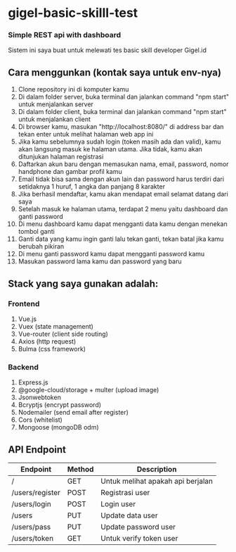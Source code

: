 # gigel-basic-skilll-test
### Simple REST api with dashboard

Sistem ini saya buat untuk melewati tes basic skill developer Gigel.id

## Cara menggunkan (kontak saya untuk env-nya)
1. Clone repository ini di komputer kamu
1. Di dalam folder server, buka terminal dan jalankan command "npm start" untuk menjalankan server
1. Di dalam folder client, buka terminal dan jalankan command "npm start" untuk menjalankan client
1. Di browser kamu, masukan "http://localhost:8080/" di address bar dan tekan enter untuk melihat halaman web app ini
1. Jika kamu sebelumnya sudah login (token masih ada dan valid), kamu akan langsung masuk ke halaman utama. Jika tidak, kamu akan ditunjukan halaman registrasi
1. Daftarkan akun baru dengan memasukan nama, email, password, nomor handphone dan gambar profil kamu
1. Email tidak bisa sama dengan akun lain dan password harus terdiri dari setidaknya 1 huruf, 1 angka dan panjang 8 karakter
1. Jika berhasil mendaftar, kamu akan mendapat email selamat datang dari saya
1. Setelah masuk ke halaman utama, terdapat 2 menu yaitu dashboard dan ganti password
1. Di menu dashboard kamu dapat mengganti data kamu dengan menekan tombol ganti
1. Ganti data yang kamu ingin ganti lalu tekan ganti, tekan batal jika kamu berubah pikiran
1. Di menu ganti password kamu dapat mengganti password kamu
1. Masukan password lama kamu dan password yang baru

## Stack yang saya gunakan adalah:

### Frontend
1. Vue.js
1. Vuex (state management)
1. Vue-router (client side routing)
1. Axios (http request)
1. Bulma (css framework)

### Backend
1. Express.js
1. @google-cloud/storage + multer (upload image)
1. Jsonwebtoken
1. Bcryptjs (encrypt password)
1. Nodemailer (send email after register)
1. Cors (whitelist)
1. Mongoose (mongoDB odm)

## API Endpoint

Endpoint | Method | Description
---------|--------|------------
/ | GET | Untuk melihat apakah api berjalan
/users/register | POST | Registrasi user
/users/login | POST | Login user
/users | PUT | Update data user
/users/pass | PUT | Update password user
/users/token | GET | Untuk verify token user



